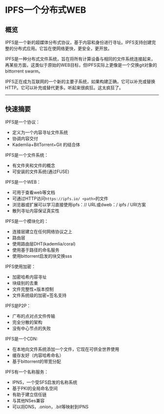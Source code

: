 # IPFS一个分布式WEB



## 概览

IPFS是一个新的超媒体分布式协议，基于内容和身份进行寻址。IPFS支持创建完整的分布式应用。它旨在使网络更快，更安全，更开放。

IPFS是一种分布式文件系统，旨在将所有计算设备与相同的文件系统连接起来，再某些方面，这类似于原始的WEB目标，但IPFS实际上更像是一个交换git对象的bittorrent swarm。

IPFS正在成为互联网的一个新的主要子系统，如果构建正确，它可以补充或替换HTTP。它可以补充或替代更多。听起来很疯狂。这太疯狂了。

---

## 快速摘要

IPFS是一个协议：

- 定义为一个内容寻址文件系统
- 协调内容交付
- Kademlia+BitTorrent+Git 的结合体

IPFS是一个文件系统：

- 有文件夹和文件的概念
- 可安装的文件系统(通过FUSE)

IPFS是一个WEB：

- 可用于查看web等文档
- 可通过HTTP访问`https://ipfs.io/ <path>`的文件
- 浏览器或扩展可以学习直接使用ipfs：// URL或dweb：/ ipfs / URI方案
- 散列寻址内容保证真实性

IPFS是一个模块化的：

- 连接层建立在任何网络协议之上
- 路由层
- 使用路由层DHT(kademlia/coral)
- 使用基于路径的命名服务
- 使用bittorrent启发的块交换sss

IPFS使用加密：

- 加密哈希内容寻址
- 块级别的去重
- 文件完整性+版本控制
- 文件系统级的加密+签名支持

IPFS是P2P：

- 广布的点对点文件传输
- 完全分散的架构
- 没有中心节点的失败

IPFS是一个CDN:

- 在本地向文件系统添加一个文件，它现在可供全世界使用
- 缓存友好（内容哈希命名）
- 基于bittorrent的带宽分配

IPFS有一个名称服务：

- IPNS，一个受SFS启发的名称系统
- 基于PKI的全局命名空间
- 有助于建立信任链
- 与其他NSes兼容
- 可以将DNS，.onion，.bit等映射到IPNS